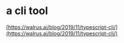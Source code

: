 # a cli tool

[https://walrus.ai/blog/2019/11/typescript-cli/](https://walrus.ai/blog/2019/11/typescript-cli/)
